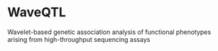 WaveQTL
=======

Wavelet-based genetic association analysis of functional phenotypes arising from high-throughput sequencing assays
